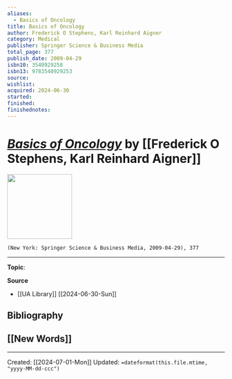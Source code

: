 ```yaml
---
aliases:
  - Basics of Oncology
title: Basics of Oncology
author: Frederick O Stephens, Karl Reinhard Aigner
category: Medical
publisher: Springer Science & Business Media
total_page: 377
publish_date: 2009-04-29
isbn10: 3540929258
isbn13: 9783540929253
source: 
wishlist: 
acquired: 2024-06-30
started: 
finished: 
finishednotes:
---
```

# *[Basics of Oncology]()* by [[Frederick O Stephens, Karl Reinhard Aigner]]

<img src="http://books.google.com/books/content?id=xCRbt0lFKqUC&printsec=frontcover&img=1&zoom=1&edge=curl&source=gbs_api" width=150>

`(New York: Springer Science & Business Media, 2009-04-29), 377`



--- 
**Topic**: 

**Source**
- [[UA Library]] [[2024-06-30-Sun]]

**Bibliography**
- 
 
**[[New Words]]**
- 

---
Created: [[2024-07-01-Mon]]
Updated: `=dateformat(this.file.mtime, "yyyy-MM-dd-ccc")`